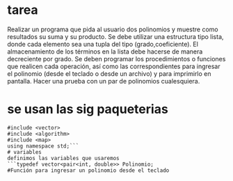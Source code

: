 # tarea
Realizar un programa que pida al usuario dos polinomios y muestre como resultados su suma y su producto.
Se debe utilizar una estructura tipo lista, donde cada elemento sea una tupla del tipo (grado,coeficiente).
El almacenamiento de los términos en la lista debe hacerse de manera decreciente por grado.
Se deben programar los procedimientos o funciones que realicen cada operación, así como las correspondientes para ingresar el polinomio (desde el teclado o desde un archivo) y para imprimirlo en pantalla.
Hacer una prueba con un par de polinomios cualesquiera.
# se usan las sig paqueterias

```#include <iostream>
#include <vector>
#include <algorithm>
#include <map>
using namespace std;```
# variables
definimos las variables que usaremos
```typedef vector<pair<int, double>> Polinomio;
#Función para ingresar un polinomio desde el teclado

